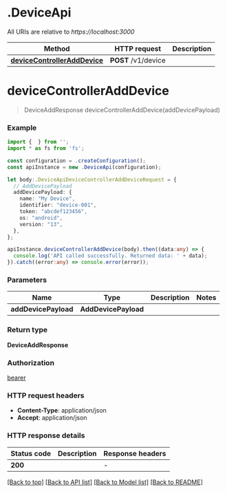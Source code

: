 # .DeviceApi

All URIs are relative to *https://localhost:3000*

Method | HTTP request | Description
------------- | ------------- | -------------
[**deviceControllerAddDevice**](DeviceApi.md#deviceControllerAddDevice) | **POST** /v1/device | 


# **deviceControllerAddDevice**
> DeviceAddResponse deviceControllerAddDevice(addDevicePayload)


### Example


```typescript
import {  } from '';
import * as fs from 'fs';

const configuration = .createConfiguration();
const apiInstance = new .DeviceApi(configuration);

let body:.DeviceApiDeviceControllerAddDeviceRequest = {
  // AddDevicePayload
  addDevicePayload: {
    name: "My Device",
    identifier: "device-001",
    token: "abcdef123456",
    os: "android",
    version: "13",
  },
};

apiInstance.deviceControllerAddDevice(body).then((data:any) => {
  console.log('API called successfully. Returned data: ' + data);
}).catch((error:any) => console.error(error));
```


### Parameters

Name | Type | Description  | Notes
------------- | ------------- | ------------- | -------------
 **addDevicePayload** | **AddDevicePayload**|  |


### Return type

**DeviceAddResponse**

### Authorization

[bearer](README.md#bearer)

### HTTP request headers

 - **Content-Type**: application/json
 - **Accept**: application/json


### HTTP response details
| Status code | Description | Response headers |
|-------------|-------------|------------------|
**200** |  |  -  |

[[Back to top]](#) [[Back to API list]](README.md#documentation-for-api-endpoints) [[Back to Model list]](README.md#documentation-for-models) [[Back to README]](README.md)


